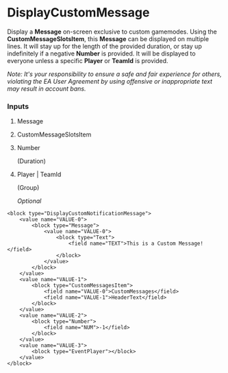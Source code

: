 # DisplayCustomMessage

Display a **Message** on-screen exclusive to custom gamemodes. Using the **CustomMessageSlotsItem**, this **Message** can be displayed on multiple lines. It will stay up for the length of the provided duration, or stay up indefinitely if a negative **Number** is provided. It will be displayed to everyone unless a specific **Player** or **TeamId** is provided.  
  
_Note: It\'s your responsibility to ensure a safe and fair experience for others, violating the EA User Agreement by using offensive or inappropriate text may result in account bans._

### Inputs

1. Message
2. CustomMessageSlotsItem
3. Number

    (Duration)

4. Player | TeamId

    (Group)

    _Optional_

```blockly
<block type="DisplayCustomNotificationMessage">
    <value name="VALUE-0">
        <block type="Message">
            <value name="VALUE-0">
                <block type="Text">
                    <field name="TEXT">This is a Custom Message!</field>
                </block>
            </value>
        </block>
    </value>
    <value name="VALUE-1">
        <block type="CustomMessagesItem">
            <field name="VALUE-0">CustomMessages</field>
            <field name="VALUE-1">HeaderText</field>
        </block>
    </value>
    <value name="VALUE-2">
        <block type="Number">
            <field name="NUM">-1</field>
        </block>
    </value>
    <value name="VALUE-3">
        <block type="EventPlayer"></block>
    </value>
</block>
```
